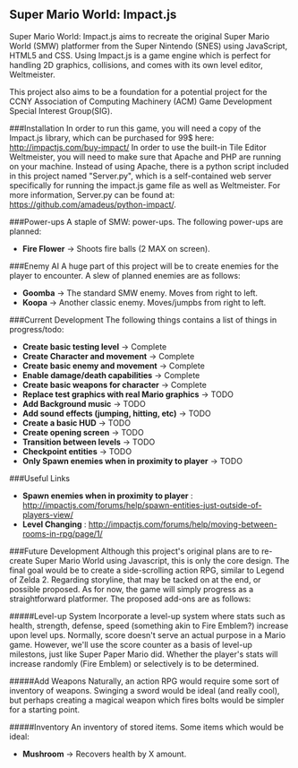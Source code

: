 Super Mario World: Impact.js
----------------------------

Super Mario World: Impact.js aims to recreate the original Super
Mario World (SMW) platformer from the Super Nintendo (SNES) using
JavaScript, HTML5 and CSS. Using Impact.js is a game engine which
is perfect for handling 2D graphics, collisions, and comes with its
own level editor, Weltmeister. 

This project also aims to be a foundation for a potential project 
for the CCNY Association of Computing Machinery (ACM) Game Development
Special Interest Group(SIG). 

###Installation
In order to run this game, you will need a copy of the Impact.js library,
which can be purchased for 99$ here: <http://impactjs.com/buy-impact/>
In order to use the built-in Tile Editor Weltmeister, you will need to
make sure that Apache and PHP are running on your machine. Instead of
using Apache, there is a python script included in this project named
"Server.py", which is a self-contained web server specifically for
running the impact.js game file as well as Weltmeister. For more
information, Server.py can be found at: <https://github.com/amadeus/python-impact/>.


###Power-ups
A staple of SMW: power-ups. The following power-ups are planned:

* **Fire Flower**   -> Shoots fire balls (2 MAX on screen). 
   

###Enemy AI
A huge part of this project will be to create enemies for the player to
encounter. A slew of planned enemies are as follows:

* **Goomba**        -> The standard SMW enemy. Moves from right to left.
* **Koopa**         -> Another classic enemy. Moves/jumpbs from right to left.

###Current Development
The following things contains a list of things in progress/todo:

* **Create basic testing level**                             -> Complete
* **Create Character and movement**                          -> Complete
* **Create basic enemy and movement**                        -> Complete
* **Enable damage/death capabilities**                       -> Complete
* **Create basic weapons for character**                     -> Complete
* **Replace test graphics with real Mario graphics**         -> TODO
* **Add Background music**                                   -> TODO
* **Add sound effects (jumping, hitting, etc)**              -> TODO
* **Create a basic HUD**                                     -> TODO
* **Create opening screen**                                  -> TODO
* **Transition between levels**                              -> TODO
* **Checkpoint entities**                                    -> TODO
* **Only Spawn enemies when in proximity to player**         -> TODO

###Useful Links

* **Spawn enemies when in proximity to player** : <http://impactjs.com/forums/help/spawn-entities-just-outside-of-players-view/>
* **Level Changing** : <http://impactjs.com/forums/help/moving-between-rooms-in-rpg/page/1/>


###Future Development
Although this project's original plans are to re-create Super Mario 
World using Javascript, this is only the core design. The final goal
would be to create a side-scrolling action RPG, similar to Legend of
Zelda 2. Regarding storyline, that may be tacked on at the end, or 
possible proposed. As for now, the game will simply progress as a 
straightforward platformer. The proposed add-ons are as follows:

#####Level-up System
Incorporate a level-up system where stats such as health, strength,
defense, speed (something akin to Fire Emblem?) increase upon level
ups. Normally, score doesn't serve an actual purpose in a Mario game.
However, we'll use the score counter as a basis of level-up milestons,
just like Super Paper Mario did. Whether the player's stats will 
increase randomly (Fire Emblem) or selectively is to be determined.

#####Add Weapons
Naturally, an action RPG would require some sort of inventory of weapons.
Swinging a sword would be ideal (and really cool), but perhaps creating
a magical weapon which fires bolts would be simpler for a starting point.

#####Inventory
An inventory of stored items. Some items which would be ideal:

* **Mushroom**        -> Recovers health by X amount.



    
